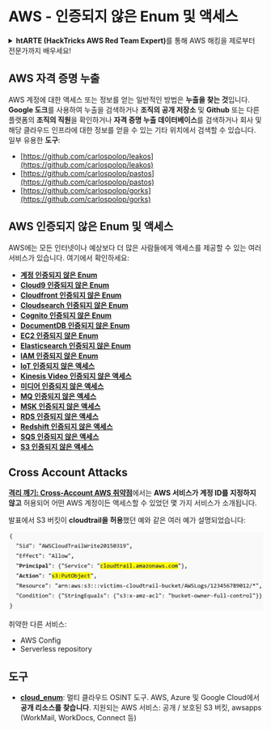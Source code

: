 # AWS - 인증되지 않은 Enum 및 액세스

<details>

<summary><strong>htARTE (HackTricks AWS Red Team Expert)</strong>를 통해 AWS 해킹을 제로부터 전문가까지 배우세요!</summary>

HackTricks를 지원하는 다른 방법:

* **회사를 HackTricks에서 광고하거나 PDF로 HackTricks를 다운로드**하려면 [**구독 요금제**](https://github.com/sponsors/carlospolop)를 확인하세요!
* [**공식 PEASS & HackTricks 스왜그**](https://peass.creator-spring.com)를 구매하세요
* [**The PEASS Family**](https://opensea.io/collection/the-peass-family)를 발견하세요, 당사의 독점 [**NFTs**](https://opensea.io/collection/the-peass-family) 컬렉션
* **💬 [디스코드 그룹](https://discord.gg/hRep4RUj7f)** 또는 [텔레그램 그룹](https://t.me/peass)에 **가입**하거나 **트위터** 🐦 [**@hacktricks\_live**](https://twitter.com/hacktricks\_live)를 **팔로우**하세요.
* **HackTricks** 및 **HackTricks Cloud** github 저장소에 PR을 제출하여 **해킹 트릭을 공유**하세요.

</details>

## AWS 자격 증명 누출

AWS 계정에 대한 액세스 또는 정보를 얻는 일반적인 방법은 **누출을 찾는 것**입니다. **Google 도크**를 사용하여 누출을 검색하거나 **조직의 공개 저장소** 및 **Github** 또는 다른 플랫폼의 **조직의 직원**을 확인하거나 **자격 증명 누출 데이터베이스**를 검색하거나 회사 및 해당 클라우드 인프라에 대한 정보를 얻을 수 있는 기타 위치에서 검색할 수 있습니다.\
일부 유용한 **도구**:

* [https://github.com/carlospolop/leakos](https://github.com/carlospolop/leakos)
* [https://github.com/carlospolop/pastos](https://github.com/carlospolop/pastos)
* [https://github.com/carlospolop/gorks](https://github.com/carlospolop/gorks)

## AWS 인증되지 않은 Enum 및 액세스

AWS에는 모든 인터넷이나 예상보다 더 많은 사람들에게 액세스를 제공할 수 있는 여러 서비스가 있습니다. 여기에서 확인하세요:

* [**계정 인증되지 않은 Enum**](aws-accounts-unauthenticated-enum.md)
* [**Cloud9 인증되지 않은 Enum**](https://github.com/carlospolop/hacktricks-cloud/blob/master/pentesting-cloud/aws-security/aws-unauthenticated-enum-access/broken-reference/README.md)
* [**Cloudfront 인증되지 않은 Enum**](aws-cloudfront-unauthenticated-enum.md)
* [**Cloudsearch 인증되지 않은 Enum**](https://github.com/carlospolop/hacktricks-cloud/blob/master/pentesting-cloud/aws-security/aws-unauthenticated-enum-access/broken-reference/README.md)
* [**Cognito 인증되지 않은 Enum**](aws-cognito-unauthenticated-enum.md)
* [**DocumentDB 인증되지 않은 Enum**](aws-documentdb-enum.md)
* [**EC2 인증되지 않은 Enum**](aws-ec2-unauthenticated-enum.md)
* [**Elasticsearch 인증되지 않은 Enum**](aws-elasticsearch-unauthenticated-enum.md)
* [**IAM 인증되지 않은 Enum**](aws-iam-and-sts-unauthenticated-enum.md)
* [**IoT 인증되지 않은 액세스**](aws-iot-unauthenticated-enum.md)
* [**Kinesis Video 인증되지 않은 액세스**](aws-kinesis-video-unauthenticated-enum.md)
* [**미디어 인증되지 않은 액세스**](aws-media-unauthenticated-enum.md)
* [**MQ 인증되지 않은 액세스**](aws-mq-unauthenticated-enum.md)
* [**MSK 인증되지 않은 액세스**](aws-msk-unauthenticated-enum.md)
* [**RDS 인증되지 않은 액세스**](aws-rds-unauthenticated-enum.md)
* [**Redshift 인증되지 않은 액세스**](aws-redshift-unauthenticated-enum.md)
* [**SQS 인증되지 않은 액세스**](aws-sqs-unauthenticated-enum.md)
* [**S3 인증되지 않은 액세스**](aws-s3-unauthenticated-enum.md)

## Cross Account Attacks

[**격리 깨기: Cross-Account AWS 취약점**](https://www.youtube.com/watch?v=JfEFIcpJ2wk)에서는 **AWS 서비스가 계정 ID를 지정하지 않고** 허용되어 어떤 AWS 계정이든 액세스할 수 있었던 몇 가지 서비스가 소개됩니다.

발표에서 S3 버킷이 **cloudtrail을 허용**했던 예와 같은 여러 예가 설명되었습니다:

![](<../../../.gitbook/assets/image (260).png>)

취약한 다른 서비스:

* AWS Config
* Serverless repository

## 도구

* [**cloud\_enum**](https://github.com/initstring/cloud\_enum): 멀티 클라우드 OSINT 도구. AWS, Azure 및 Google Cloud에서 **공개 리소스를 찾습니다**. 지원되는 AWS 서비스: 공개 / 보호된 S3 버킷, awsapps (WorkMail, WorkDocs, Connect 등)
